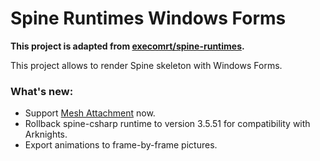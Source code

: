 # Spine Runtimes Windows Forms

**This project is adapted from [execomrt/spine-runtimes](https://github.com/execomrt/spine-runtimes).**

This project allows to render Spine skeleton with Windows Forms. 

### What's new:

- Support [Mesh Attachment](http://esotericsoftware.com/spine-meshes) now.
- Rollback spine-csharp runtime to version 3.5.51 for compatibility with Arknights.
- Export animations to frame-by-frame pictures.